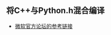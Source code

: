 ## 将C++与Python.h混合编译
+ [微软官方论坛的参考链接](https://docs.microsoft.com/zh-cn/visualstudio/python/working-with-c-cpp-python-in-visual-studio?view=vs-2019)